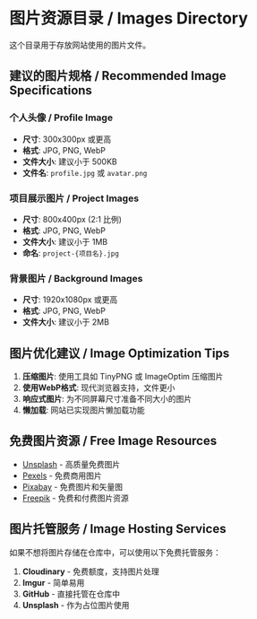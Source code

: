 # 图片资源目录 / Images Directory

这个目录用于存放网站使用的图片文件。

## 建议的图片规格 / Recommended Image Specifications

### 个人头像 / Profile Image
- **尺寸**: 300x300px 或更高
- **格式**: JPG, PNG, WebP
- **文件大小**: 建议小于 500KB
- **文件名**: `profile.jpg` 或 `avatar.png`

### 项目展示图片 / Project Images
- **尺寸**: 800x400px (2:1 比例)
- **格式**: JPG, PNG, WebP
- **文件大小**: 建议小于 1MB
- **命名**: `project-{项目名}.jpg`

### 背景图片 / Background Images
- **尺寸**: 1920x1080px 或更高
- **格式**: JPG, PNG, WebP
- **文件大小**: 建议小于 2MB

## 图片优化建议 / Image Optimization Tips

1. **压缩图片**: 使用工具如 TinyPNG 或 ImageOptim 压缩图片
2. **使用WebP格式**: 现代浏览器支持，文件更小
3. **响应式图片**: 为不同屏幕尺寸准备不同大小的图片
4. **懒加载**: 网站已实现图片懒加载功能

## 免费图片资源 / Free Image Resources

- [Unsplash](https://unsplash.com/) - 高质量免费图片
- [Pexels](https://www.pexels.com/) - 免费商用图片
- [Pixabay](https://pixabay.com/) - 免费图片和矢量图
- [Freepik](https://www.freepik.com/) - 免费和付费图片资源

## 图片托管服务 / Image Hosting Services

如果不想将图片存储在仓库中，可以使用以下免费托管服务：

1. **Cloudinary** - 免费额度，支持图片处理
2. **Imgur** - 简单易用
3. **GitHub** - 直接托管在仓库中
4. **Unsplash** - 作为占位图片使用
